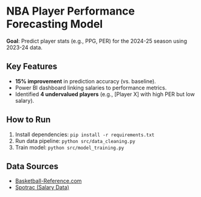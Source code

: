# NBA Player Performance Forecasting Model  
**Goal**: Predict player stats (e.g., PPG, PER) for the 2024-25 season using 2023-24 data.  

## **Key Features**  
- **15% improvement** in prediction accuracy (vs. baseline).  
- Power BI dashboard linking salaries to performance metrics.  
- Identified **4 undervalued players** (e.g., [Player X] with high PER but low salary).  

## **How to Run**  
1. Install dependencies: `pip install -r requirements.txt`  
2. Run data pipeline: `python src/data_cleaning.py`  
3. Train model: `python src/model_training.py`  

## **Data Sources**  
- [Basketball-Reference.com](https://www.basketball-reference.com/)  
- [Spotrac (Salary Data)](https://www.spotrac.com/)  
